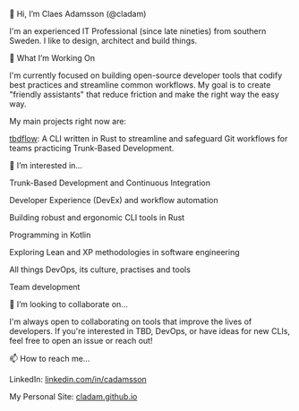 👋 Hi, I’m Claes Adamsson (@cladam)

I'm an experienced IT Professional (since late nineties) from southern Sweden. I like to design, architect and build things.

🌱 What I’m Working On

I'm currently focused on building open-source developer tools that codify best practices and streamline common workflows. My goal is to create "friendly assistants" that reduce friction and make the right way the easy way.

My main projects right now are:

[tbdflow](https://github.): A CLI written in Rust to streamline and safeguard Git workflows for teams practicing Trunk-Based Development.


👀 I’m interested in...

Trunk-Based Development and Continuous Integration

Developer Experience (DevEx) and workflow automation

Building robust and ergonomic CLI tools in Rust

Programming in Kotlin

Exploring Lean and XP methodologies in software engineering

All things DevOps, its culture, practises and tools

Team development

💞️ I’m looking to collaborate on...

I'm always open to collaborating on tools that improve the lives of developers. If you're interested in TBD, DevOps, or have ideas for new CLIs, feel free to open an issue or reach out!

📫 How to reach me...

LinkedIn: [linkedin.com/in/cadamsson](https://linkedin.com/in/cadamsson)

My Personal Site: [cladam.github.io](https://cladam.github.io)
